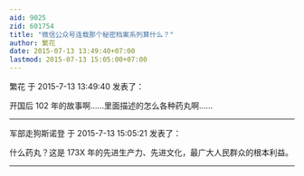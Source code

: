 ```yaml
---
aid: 9025
zid: 601754
title: "微信公众号连载那个秘密档案系列算什么？"
author: 繁花
date: 2015-07-13 13:49:40+07:00
lastmod: 2015-07-13 15:05:00+07:00
---
```


繁花 于 2015-7-13 13:49:40 发表了：

开国后 102 年的故事啊……里面描述的怎么各种药丸啊……

---

军部走狗斯诺登 于 2015-7-13 15:05:21 发表了：

什么药丸？这是 173X 年的先进生产力、先进文化，最广大人民群众的根本利益。

---
